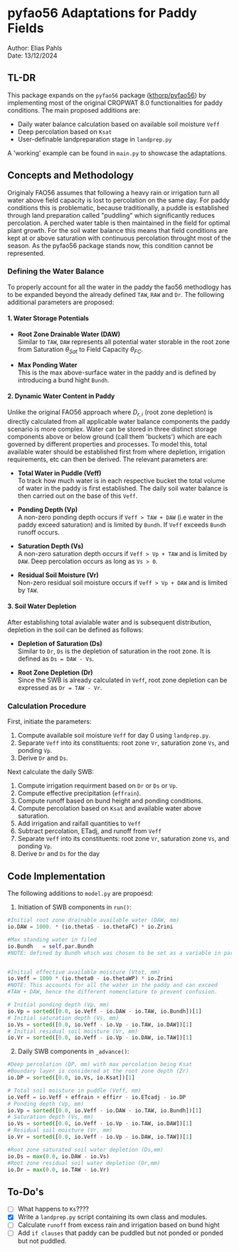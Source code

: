 # pyfao56 Adaptations for Paddy Fields

Author: Elias Pahls\
Date:   13/12/2024

## TL-DR

This package expands on the `pyfao56` package
([kthorp/pyfao56](https://github.com/kthorp/pyfao56)) by implementing most of
the original CROPWAT 8.0 functionalities for paddy conditions. The main
proposed additions are:

- Daily water balance calculation based on available soil moisture `Veff`
- Deep percolation based on `Ksat`
- User-definable landpreparation stage in `landprep.py`

A 'working' example can be found in `main.py` to showcase the adaptations.

## Concepts and Methodology

Originaly FAO56 assumes that following a heavy rain or irrigation turn all
water above field capacity is lost to percolation on the same day. For paddy
conditions this is problematic, because traditionally, a puddle is established
through land preparation called "puddling" which significantly reduces
percolation. A perched water table is then maintained in the field for optimal
plant growth. For the soil water balance this means that field conditions are
kept at or above saturation with continuous percolation throught most of the
season. As the pyfao56 package stands now, this condition cannot be
represented.

### Defining the Water Balance

To properly account for all the water in the paddy the fao56 methodlogy
has to be expanded beyond the already defined `TAW`, `RAW` and `Dr`. The
following additional parameters are proposed:

#### 1. Water Storage Potentials
- **Root Zone Drainable Water (DAW)**\
  Similar to `TAW`, `DAW` represents all
  potential water storable in the root zone from Saturation $\theta_{Sat}$ to
  Field Capacity $\theta_{FC}$.
 
- **Max Ponding Water** \
  This is the max above-surface water in the paddy and
  is defined by introducing a bund hight `Bundh`.
 
#### 2. Dynamic Water Content in Paddy

Unlike the original FAO56 approach where $D_{r,i}$ (root zone depletion) is
directly calculated from all applicable water balance components the paddy
scenario is more complex. Water can be stored in three distinct storage
components above or below ground (call them 'buckets') which are each governed
by different properties and processes. To model this, total available water
should be established first from where depletion, irrigation requirements, etc
can then be derived. The relevant parameters are:

- **Total Water in Puddle (Veff)**\
  To track how much water is in each respective bucket the total volume of
  water in the paddy is first established. The daily soil water balance is then
  carried out on the base of this `Veff`.
  
- **Ponding Depth (Vp)**\
  A non-zero ponding depth occurs if `Veff > TAW + DAW` (i.e water in the paddy
  exceed saturation) and is limited by `Bundh`. If `Veff` exceeds `Bundh`
  runoff occurs.
  
- **Saturation Depth (Vs)**\
  A non-zero saturation depth occurs if `Veff > Vp + TAW` and is limited by
  `DAW`. Deep percolation occurs as long as `Vs > 0`.
  
- **Residual Soil Moisture (Vr)**\
  Non-zero residual soil moisture occurs if `Veff > Vp + DAW` and is limited by
  `TAW`.

#### 3. Soil Water Depletion

After establishing total avialable water and is subsequent distribution,
depletion in the soil can be defined as follows:

- **Depletion of Saturation (Ds)**\
  Similar to `Dr`, `Ds` is the depletion of saturation in the root zone. It is
  defined as `Ds = DAW - Vs`.
 
- **Root Zone Depletion (Dr)**\
  Since the SWB is already calculated in `Veff`, root zone depletion can be
  expressed as `Dr = TAW - Vr`.

### Calculation Procedure

First, initiate the parameters:

1. Compute available soil moisture `Veff` for day 0 using `landprep.py`.
2. Separate `Veff` into its constituents: root zone `Vr`, saturation zone
  `Vs`, and ponding `Vp`.
3. Derive `Dr` and `Ds`.
 
Next calculate the daily SWB:

1. Compute irrigation requirment based on `Dr` or `Ds` or `Vp`.
2. Compute effective precipitation (`effrain`).
3. Compute runoff based on bund height and ponding conditions.
4. Compute percolation based on `Ksat` and available water above saturation.
5. Add irrigation and raifall quantities to `Veff`
6. Subtract percolation, ETadj, and runoff from `Veff`
7. Separate `Veff` into its constituents: root zone `Vr`, saturation zone
  `Vs`, and ponding `Vp`.
8. Derive `Dr` and `Ds` for the day

## Code Implementation

The following additions to `model.py` are propoesd:

1. Initiation of SWB components in `run()`:
  ```python
  #Initial root zone drainable available water (DAW, mm)
  io.DAW = 1000. * (io.thetaS - io.thetaFC) * io.Zrini

  #Max standing water in filed
  io.Bundh   = self.par.Bundh
  #NOTE: defined by Bundh which was chosen to be set as a variable in parameters.py


  #Initial effective available moisture (Vtot, mm)
  io.Veff = 1000 * (io.theta0 - io.thetaWP) * io.Zrini
  #NOTE: This accounts for all the water in the paddy and can exceed 
  #TAW + DAW, hence the different nomenclature to prevent confusion.

  # Initial ponding depth (Vp, mm)
  io.Vp = sorted([0.0, io.Veff - io.DAW - io.TAW, io.Bundh])[1]
  # Initial saturation depth (Vs, mm)
  io.Vs = sorted([0.0, io.Veff - io.Vp - io.TAW, io.DAW])[1]
  # Initial residual soil moisture (Vr, mm)
  io.Vr = sorted([0.0, io.Veff - io.Vp - io.DAW, io.TAW])[1]
  ```


2. Daily SWB components in `_advance()`:
  ```python
  #Deep percolation (DP, mm) with max percolation being Ksat
  #Boundary layer is considered at the root zone depth (Zr)
  io.DP = sorted([0.0, io.Vs, io.Ksat])[1]

  # Total soil moisture in puddle (Veff, mm)
  io.Veff = io.Veff + effrain + effirr - io.ETcadj - io.DP
  # Ponding depth (Vp, mm)
  io.Vp = sorted([0.0, io.Veff - io.DAW - io.TAW, io.Bundh])[1]
  # Saturation depth (Vs, mm)
  io.Vs = sorted([0.0, io.Veff - io.Vp - io.TAW, io.DAW])[1]
  # Residual soil moisture (Vr, mm)
  io.Vr = sorted([0.0, io.Veff - io.Vp - io.DAW, io.TAW])[1]

  #Root zone saturated soil water depletion (Ds,mm)
  io.Ds = max(0.0, io.DAW - io.Vs)
  #Root zone residual soil water depletion (Dr,mm)
  io.Dr = max(0.0, io.TAW - io.Vr)
  ```

## To-Do's 

- [ ] What happens to `Ks`????
- [x] Write a `landprep.py` script containing its own class and modules.
- [ ] Calculate `runoff` from excess rain and irrigation based on bund hight
- [ ] Add `if clauses` that paddy can be puddled but not ponded or ponded but not puddled.
